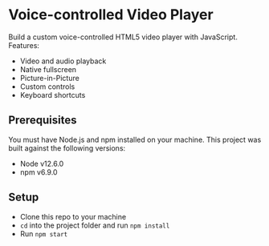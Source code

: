# Voice-controlled Video Player

Build a custom voice-controlled HTML5 video player with JavaScript. Features:

- Video and audio playback
- Native fullscreen
- Picture-in-Picture
- Custom controls
- Keyboard shortcuts

## Prerequisites

You must have Node.js and npm installed on your machine. This project was built against the following versions:

- Node v12.6.0
- npm v6.9.0

## Setup

- Clone this repo to your machine
- `cd` into the project folder and run `npm install`
- Run `npm start`
